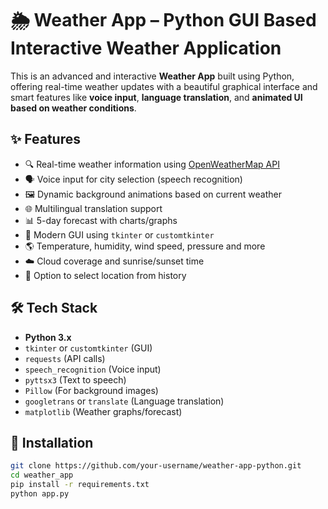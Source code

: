 # 🌦️ Weather App – Python GUI Based Interactive Weather Application

This is an advanced and interactive **Weather App** built using Python, offering real-time weather updates with a beautiful graphical interface and smart features like **voice input**, **language translation**, and **animated UI based on weather conditions**.

## ✨ Features

- 🔍 Real-time weather information using [OpenWeatherMap API](https://openweathermap.org/)
- 🗣️ Voice input for city selection (speech recognition)
- 🖼️ Dynamic background animations based on current weather
- 🌐 Multilingual translation support
- 📊 5-day forecast with charts/graphs
- 🎨 Modern GUI using `tkinter` or `customtkinter`
- 🌎 Temperature, humidity, wind speed, pressure and more
- ☁️ Cloud coverage and sunrise/sunset time
- 📌 Option to select location from history

## 🛠 Tech Stack

- **Python 3.x**
- `tkinter` or `customtkinter` (GUI)
- `requests` (API calls)
- `speech_recognition` (Voice input)
- `pyttsx3` (Text to speech)
- `Pillow` (For background images)
- `googletrans` or `translate` (Language translation)
- `matplotlib` (Weather graphs/forecast)

## 🔧 Installation

```bash
git clone https://github.com/your-username/weather-app-python.git
cd weather_app
pip install -r requirements.txt
python app.py
